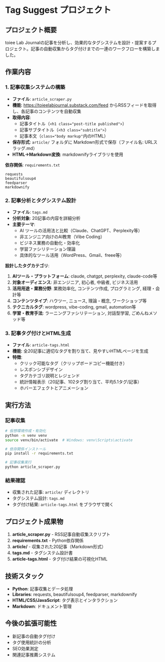 # Tag Suggest プロジェクト

## プロジェクト概要
toiee Lab Journalの記事を分析し、効果的なタグシステムを設計・提案するプロジェクト。記事の自動収集からタグ付けまでの一連のワークフローを構築しました。

## 作業内容

### 1. 記事収集システムの構築
- **ファイル**: `article_scraper.py`
- **機能**: https://toieelabjournal.substack.com/feed からRSSフィードを取得し、各記事のコンテンツを自動収集
- **取得内容**:
  - 記事タイトル（`<h1 class="post-title published">`）
  - 記事サブタイトル（`<h3 class="subtitle">`）
  - 記事本文（`class="body markup"`内のHTML）
- **保存形式**: `article/` フォルダに Markdown形式で保存（ファイル名: URLスラッグ.md）
- **HTML→Markdown変換**: markdownifyライブラリを使用

**依存関係**: `requirements.txt`
```
requests
beautifulsoup4
feedparser
markdownify
```

### 2. 記事分析とタグシステム設計
- **ファイル**: `tags.md`
- **分析対象**: 20記事の内容を詳細分析
- **主要テーマ**:
  - AI ツールの活用法と比較（Claude、ChatGPT、Perplexity等）
  - 非エンジニア向けのAI教育（Vibe Coding）
  - ビジネス業務の自動化・効率化
  - 学習ファシリテーション理論
  - 具体的なツール活用（WordPress、Gmail、freee等）

**設計したタグカテゴリ**:
1. **AIツール・プラットフォーム**: claude, chatgpt, perplexity, claude-code等
2. **対象オーディエンス**: 非エンジニア, 初心者, 中級者, ビジネス活用
3. **活用用途・業務分野**: 業務効率化, コンテンツ作成, プログラミング, 経理・会計等
4. **コンテンツタイプ**: ハウツー, ニュース, 理論・概念, ワークショップ等
5. **テクニカルタグ**: wordpress, vibe-coding, gmail, automation等
6. **学習・教育手法**: ラーニングファシリテーション, 対話型学習, ごめんねメソッド等

### 3. 記事タグ付けとHTML生成
- **ファイル**: `article-tags.html`
- **機能**: 全20記事に適切なタグを割り当て、見やすいHTMLページを生成
- **特徴**:
  - クリック可能なタグ（クリップボードコピー機能付き）
  - レスポンシブデザイン
  - タグカテゴリ説明とレジェンド
  - 統計情報表示（20記事、102タグ割り当て、平均5.1タグ/記事）
  - ホバーエフェクトとアニメーション

## 実行方法

### 記事収集
```bash
# 仮想環境作成・有効化
python -m venv venv
source venv/bin/activate  # Windows: venv\Scripts\activate

# 依存関係インストール
pip install -r requirements.txt

# 記事収集実行
python article_scraper.py
```

### 結果確認
- 収集された記事: `article/` ディレクトリ
- タグシステム設計: `tags.md`
- タグ付け結果: `article-tags.html` をブラウザで開く

## プロジェクト成果物

1. **article_scraper.py** - RSS記事自動収集スクリプト
2. **requirements.txt** - Python依存関係
3. **article/** - 収集された20記事（Markdown形式）
4. **tags.md** - タグシステム設計書
5. **article-tags.html** - タグ付け結果の可視化HTML

## 技術スタック
- **Python**: 記事収集とデータ処理
- **Libraries**: requests, beautifulsoup4, feedparser, markdownify
- **HTML/CSS/JavaScript**: タグ表示とインタラクション
- **Markdown**: ドキュメント管理

## 今後の拡張可能性
- 新記事の自動タグ付け
- タグ使用統計の分析
- SEO効果測定
- 関連記事推薦システム
